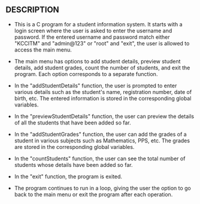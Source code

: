 ## DESCRIPTION

- This is a C program for a student information system. It starts with a login screen where the user is asked to enter the username and password. If the entered username and password match either "KCCITM" and "admin@123" or "root" and "exit", the user is allowed to access the main menu.

- The main menu has options to add student details, preview student details, add student grades, count the number of students, and exit the program. Each option corresponds to a separate function.

- In the "addStudentDetails" function, the user is prompted to enter various details such as the student's name, registration number, date of birth, etc. The entered information is stored in the corresponding global variables.

- In the "previewStudentDetails" function, the user can preview the details of all the students that have been added so far.

- In the "addStudentGrades" function, the user can add the grades of a student in various subjects such as Mathematics, PPS, etc. The grades are stored in the corresponding global variables.

- In the "countStudents" function, the user can see the total number of students whose details have been added so far.

- In the "exit" function, the program is exited.

- The program continues to run in a loop, giving the user the option to go back to the main menu or exit the program after each operation.
